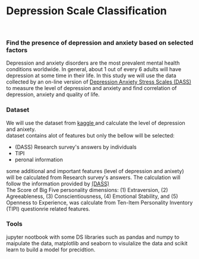# Depression Scale Classification
<br/>
<h3> Find the presence of depression and anxiety based on selected factors</h3>
Depression and anxiety disorders are the most prevalent mental health conditions worldwide. In general‚ about 1 out of every 6 adults will have depression at some time in their life. 
In this study we will use the data collected by an on-line version of  <a href='https://www.psytoolkit.org/survey-library/depression-anxiety-stress-dass.html'>Depression Anxiety Stress Scales (DASS) </a> to measure the level of depression and anxiety and find correlation of depression, anxiety and quality of life.
  
  <h3>Dataset</h3>
  We will use the dataset from <a href='https://www.kaggle.com/yamqwe/depression-anxiety-stress-scales'>kaggle </a> and calculate the level of depression and anixety.
  <br/> dataset contains alot of features but only the bellow will be selected:
  <ul>
    <li>(DASS) Research survey's answers by individuals </li>
    <li>TIPI</li>
    <li>peronal information</li>
  </ul>
  some additional and important features (level of depression and anixety) will be calculated from Research survey's answers. The calculation will follow the information provided by <a href='https://www.psytoolkit.org/survey-library/depression-anxiety-stress-dass.html'>(DASS)</a>  <br>
  The Score of Big Five personality dimensions: (1) Extraversion, (2) Agreeableness, (3) Conscientiousness, (4) Emotional Stability, and (5) Openness to Experience, was calculate from Ten-Item Personality Inventory (TIPI) questionrie related features.
  <h3>Tools</h3>
  jupyter nootbook with some DS libraries such as pandas and numpy to maipulate the data, matplotlib and seaborn to visulalize the data and
scikit learn to build a model for precidtion. 
